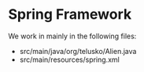 # Spring Framework
We work in mainly in the following files:
* src/main/java/org/telusko/Alien.java
* src/main/resources/spring.xml